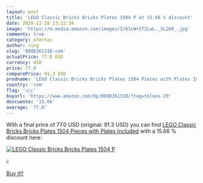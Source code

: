 ```yaml
---
layout: post
title: 'LEGO Classic Bricks Bricks Plates 1504 P at 15.66 % discount'
date: 2020-12-28 23:12:34
image: 'https://m.media-amazon.com/images/I/61cW+If2LwL._SL200_.jpg'
comments: true
category: ofertas
author: ring
slug: 'B08D3K131D-com'
actualPrice: 77.0 USD
currency: USD
price: 77.0
comparePrice: 91.3 USD
prodname: 'LEGO Classic Bricks Bricks Plates 1504 Pieces with Plates Included'
country: 'com'
flag: '🇺🇸'
buyurl: 'https://www.amazon.com/dp/B08D3K131D/?tag=tolees-20'
descuento: '15.66'
average: '77.0'
---
```


With a final price of 77.0 USD (original: 91.3 USD) you can find [LEGO Classic Bricks Bricks Plates 1504 Pieces with Plates Included](https://www.amazon.com/dp/B08D3K131D/?tag=tolees-20) with a  15.66 % discount here:

[![LEGO Classic Bricks Bricks Plates 1504 P](https://m.media-amazon.com/images/I/61cW+If2LwL._SL200_.jpg)](https://www.amazon.com/dp/B08D3K131D/?tag=tolees-20)

ℹ️:


[Buy it!!](https://www.amazon.com/dp/B08D3K131D/?tag=tolees-20)

